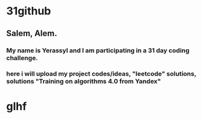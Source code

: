 # 31github
## Salem, Alem. 
### My name is Yerassyl and I am participating in a 31 day coding challenge.

### here i will upload my project codes/ideas, "leetcode" solutions, solutions "Training on algorithms 4.0 from Yandex"

# glhf